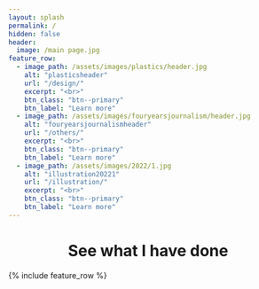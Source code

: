 ```yaml
---
layout: splash
permalink: /
hidden: false
header:
  image: /main page.jpg
feature_row:
  - image_path: /assets/images/plastics/header.jpg
    alt: "plasticsheader"
    url: "/design/"
    excerpt: "<br>"
    btn_class: "btn--primary"
    btn_label: "Learn more"
  - image_path: /assets/images/fouryearsjournalism/header.jpg
    alt: "fouryearsjournalismheader"
    url: "/others/"
    excerpt: "<br>"
    btn_class: "btn--primary"
    btn_label: "Learn more"
  - image_path: /assets/images/2022/1.jpg
    alt: "illustration20221"
    url: "/illustration/"
    excerpt: "<br>"
    btn_class: "btn--primary"
    btn_label: "Learn more"      
---
```

<h1 style="text-align: center;"> See what I have done</h1>
{% include feature_row %}
